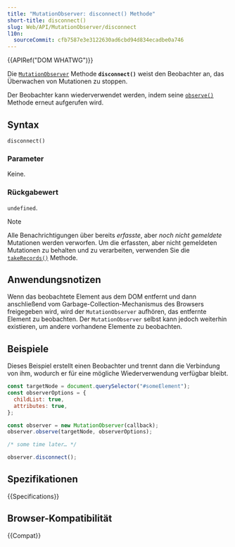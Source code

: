 ```yaml
---
title: "MutationObserver: disconnect() Methode"
short-title: disconnect()
slug: Web/API/MutationObserver/disconnect
l10n:
  sourceCommit: cfb7587e3e3122630ad6cbd94d834ecadbe0a746
---
```


{{APIRef("DOM WHATWG")}}

Die [`MutationObserver`](/de/docs/Web/API/MutationObserver) Methode
**`disconnect()`** weist den Beobachter an, das Überwachen von
Mutationen zu stoppen.

Der Beobachter kann wiederverwendet werden, indem seine
[`observe()`](/de/docs/Web/API/MutationObserver/observe) Methode erneut aufgerufen wird.

## Syntax

```js-nolint
disconnect()
```

### Parameter

Keine.

### Rückgabewert

`undefined`.

> [!NOTE]
> Alle Benachrichtigungen über bereits _erfasste_, aber _noch nicht gemeldete_
> Mutationen werden verworfen.
> Um die erfassten, aber nicht gemeldeten Mutationen zu behalten und zu verarbeiten, verwenden Sie
> die [`takeRecords()`](/de/docs/Web/API/MutationObserver/takeRecords) Methode.

## Anwendungsnotizen

Wenn das beobachtete Element aus dem DOM entfernt und dann anschließend vom
Garbage-Collection-Mechanismus des Browsers freigegeben wird, wird der `MutationObserver` aufhören,
das entfernte Element zu beobachten. Der `MutationObserver` selbst kann jedoch weiterhin existieren,
um andere vorhandene Elemente zu beobachten.

## Beispiele

Dieses Beispiel erstellt einen Beobachter und trennt dann die Verbindung von ihm, wodurch er für eine
mögliche Wiederverwendung verfügbar bleibt.

```js
const targetNode = document.querySelector("#someElement");
const observerOptions = {
  childList: true,
  attributes: true,
};

const observer = new MutationObserver(callback);
observer.observe(targetNode, observerOptions);

/* some time later… */

observer.disconnect();
```

## Spezifikationen

{{Specifications}}

## Browser-Kompatibilität

{{Compat}}
